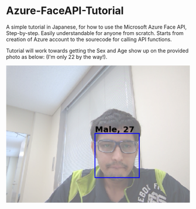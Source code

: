 # Azure-FaceAPI-Tutorial
A simple tutorial in Japanese, for how to use the Microsoft Azure Face API, Step-by-step. Easily understandable for anyone from scratch. Starts from creation of Azure account to the sourecode for calling API functions.

Tutorial will work towards getting the Sex and Age show up on the provided photo as below: (I'm only 22 by the way!). 

![alt text](https://raw.githubusercontent.com/parthnan/Azure-FaceAPI-Tutorial/master/faceage.png)


